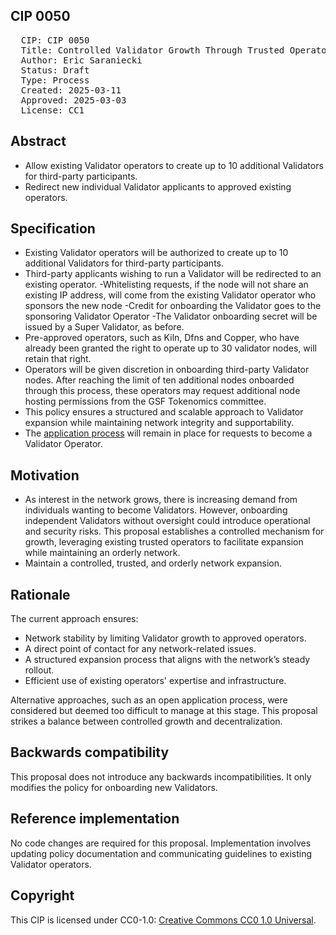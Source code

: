 ## CIP 0050

<pre>
  CIP: CIP 0050
  Title: Controlled Validator Growth Through Trusted Operators
  Author: Eric Saraniecki 
  Status: Draft
  Type: Process
  Created: 2025-03-11
  Approved: 2025-03-03
  License: CC1
</pre>

## Abstract

- Allow existing Validator operators to create up to 10 additional Validators for third-party participants.
- Redirect new individual Validator applicants to approved existing operators.
## Specification

- Existing Validator operators will be authorized to create up to 10 additional Validators for third-party participants.
- Third-party applicants wishing to run a Validator will be redirected to an existing operator.
-Whitelisting requests, if the node will not share an existing IP address, will come from the existing Validator operator who sponsors the new node
-Credit for onboarding the Validator goes to the sponsoring Validator Operator
-The Validator onboarding secret will be issued by a Super Validator, as before.
- Pre-approved operators, such as Kiln, Dfns and Copper, who have already been granted the right to operate up to 30 validator nodes, will retain that right.
- Operators will be given discretion in onboarding third-party Validator nodes. After reaching the limit of ten additional nodes onboarded through this process, these operators may request additional node hosting permissions from the GSF Tokenomics committee. 
- This policy ensures a structured and scalable approach to Validator expansion while maintaining network integrity and supportability.
- The [application process](https://sync.global/validator-request/) will remain in place for requests to become a Validator Operator.

## Motivation

- As interest in the network grows, there is increasing demand from individuals wanting to become Validators. However, onboarding independent Validators without oversight could introduce operational and security risks. This proposal establishes a controlled mechanism for growth, leveraging existing trusted operators to facilitate expansion while maintaining an orderly network.
- Maintain a controlled, trusted, and orderly network expansion.


## Rationale

The current approach ensures:
- Network stability by limiting Validator growth to approved operators.
- A direct point of contact for any network-related issues.
- A structured expansion process that aligns with the network’s steady rollout.
- Efficient use of existing operators' expertise and infrastructure.

Alternative approaches, such as an open application process, were considered but deemed too difficult to manage at this stage. This proposal strikes a balance between controlled growth and decentralization.


## Backwards compatibility

This proposal does not introduce any backwards incompatibilities. It only modifies the policy for onboarding new Validators.

## Reference implementation

No code changes are required for this proposal. Implementation involves updating policy documentation and communicating guidelines to existing Validator operators.

## Copyright

This CIP is licensed under CC0-1.0: [Creative Commons CC0 1.0 Universal](https://creativecommons.org/publicdomain/zero/1.0/).

